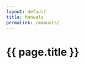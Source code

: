 ```yaml
---
layout: default
title: Manuals
permalink: /manuals/
---
```


<h1><strong>{{ page.title }}</strong></h1>
